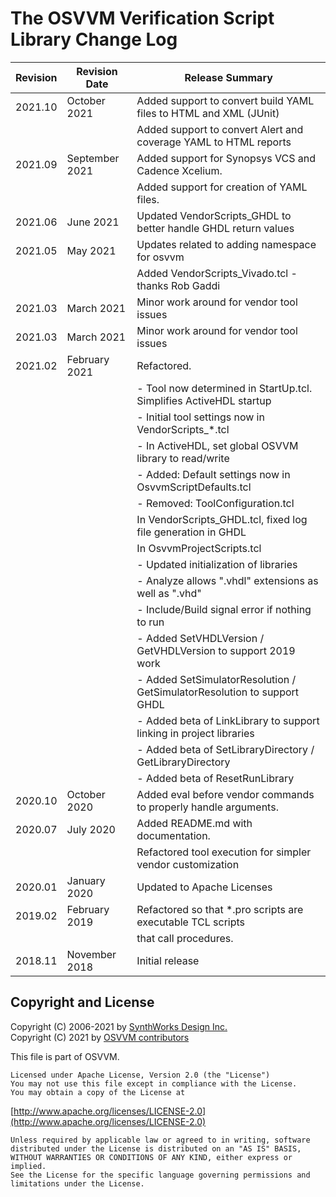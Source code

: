 # The OSVVM Verification Script Library Change Log

| **Revision**  | **Revision Date**  |  **Release Summary**                                                  | 
|---------------|--------------------|-----------------------------------------------------------------------| 
| 2021.10       | October 2021       | Added support to convert build YAML files to HTML and XML (JUnit)     |
|               |                    |    Added support to convert Alert and coverage YAML to HTML reports   |
| 2021.09       | September 2021     | Added support for Synopsys VCS and Cadence Xcelium.                   |
|               |                    | Added support for creation of YAML files.                             |
| 2021.06       | June 2021          | Updated VendorScripts_GHDL to better handle GHDL return values        |
| 2021.05       | May 2021           | Updates related to adding namespace for osvvm                         |
|               |                    |    Added VendorScripts_Vivado.tcl - thanks Rob Gaddi                  |
| 2021.03       | March 2021         | Minor work around for vendor tool issues                              |
| 2021.03       | March 2021         | Minor work around for vendor tool issues                              |
| 2021.02       | February 2021      | Refactored.                                                           |
|               |                    |    - Tool now determined in StartUp.tcl. Simplifies ActiveHDL startup |
|               |                    |    - Initial tool settings now in VendorScripts_*.tcl                 |
|               |                    |       - In ActiveHDL, set global OSVVM library to read/write          |
|               |                    |    - Added: Default settings now in OsvvmScriptDefaults.tcl           |
|               |                    |    - Removed: ToolConfiguration.tcl                                   |
|               |                    | In VendorScripts_GHDL.tcl, fixed log file generation in GHDL          |
|               |                    | In OsvvmProjectScripts.tcl                                            |
|               |                    |    - Updated initialization of libraries                              |
|               |                    |    - Analyze allows ".vhdl" extensions as well as ".vhd"              |
|               |                    |    - Include/Build signal error if nothing to run                          |
|               |                    |    - Added SetVHDLVersion / GetVHDLVersion to support 2019 work            |
|               |                    |    - Added SetSimulatorResolution / GetSimulatorResolution to support GHDL |
|               |                    |    - Added beta of LinkLibrary to support linking in project libraries     |
|               |                    |    - Added beta of SetLibraryDirectory / GetLibraryDirectory               |
|               |                    |    - Added beta of ResetRunLibrary                                         |
| 2020.10       | October 2020       | Added eval before vendor commands to properly handle arguments.       |
| 2020.07       | July 2020          | Added README.md with documentation.                                   |
|               |                    | Refactored tool execution for simpler vendor customization            |
| 2020.01       | January 2020       | Updated to Apache Licenses                                            |
| 2019.02       | February 2019      | Refactored so that *.pro scripts are executable TCL scripts           |
|               |                    | that call procedures.                                                 |
| 2018.11       | November 2018      | Initial release                                                       |

 
## Copyright and License
Copyright (C) 2006-2021 by [SynthWorks Design Inc.](http://www.synthworks.com/)   
Copyright (C) 2021 by [OSVVM contributors](CONTRIBUTOR.md)   

This file is part of OSVVM.

    Licensed under Apache License, Version 2.0 (the "License")
    You may not use this file except in compliance with the License.
    You may obtain a copy of the License at

  [http://www.apache.org/licenses/LICENSE-2.0](http://www.apache.org/licenses/LICENSE-2.0)

    Unless required by applicable law or agreed to in writing, software
    distributed under the License is distributed on an "AS IS" BASIS,
    WITHOUT WARRANTIES OR CONDITIONS OF ANY KIND, either express or implied.
    See the License for the specific language governing permissions and
    limitations under the License.
